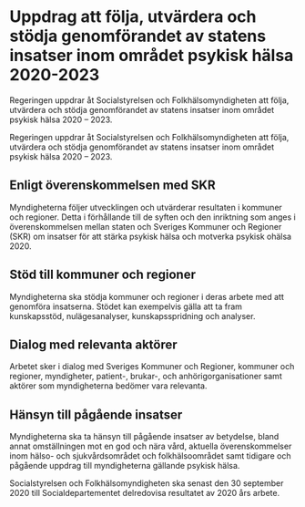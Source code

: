# Uppdrag att följa, utvärdera och stödja genomförandet av statens insatser inom området psykisk hälsa 2020-2023

Regeringen uppdrar åt Socialstyrelsen och Folkhälsomyndigheten att följa, utvärdera och stödja genomförandet av statens insatser inom området psykisk hälsa 2020 – 2023.

Regeringen uppdrar åt Socialstyrelsen och Folkhälsomyndigheten att följa, utvärdera och stödja genomförandet av statens insatser inom området psykisk hälsa 2020 – 2023.

## Enligt överenskommelsen med SKR

Myndigheterna följer utvecklingen och utvärderar resultaten i kommuner och regioner. Detta i förhållande till de syften och den inriktning som anges i överenskommelsen mellan staten och Sveriges Kommuner och Regioner (SKR) om insatser för att stärka psykisk hälsa och motverka psykisk ohälsa 2020.

## Stöd till kommuner och regioner

Myndigheterna ska stödja kommuner och regioner i deras arbete med att genomföra insatserna. Stödet kan exempelvis gälla att ta fram kunskapsstöd, nulägesanalyser, kunskapsspridning och analyser.

## Dialog med relevanta aktörer

Arbetet sker i dialog med Sveriges Kommuner och Regioner, kommuner och regioner, myndigheter, patient-, brukar-, och anhörigorganisationer samt aktörer som myndigheterna bedömer vara relevanta.

## Hänsyn till pågående insatser

Myndigheterna ska ta hänsyn till pågående insatser av betydelse, bland annat omställningen mot en god och nära vård, aktuella överenskommelser inom hälso- och sjukvårdsområdet och folkhälsoområdet samt tidigare och pågående uppdrag till myndigheterna gällande psykisk hälsa.

Socialstyrelsen och Folkhälsomyndigheten ska senast den 30 september 2020 till Socialdepartementet delredovisa resultatet av 2020 års arbete.
